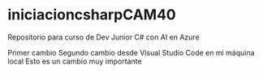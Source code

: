 # iniciacioncsharpCAM40
Repositorio para curso de Dev Junior C# con AI en Azure

Primer cambio
Segundo cambio desde Visual Studio Code en mi máquina local
Esto es un cambio muy importante